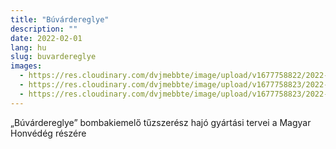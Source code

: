 ```yaml
---
title: "Búvárdereglye"
description: ""
date: 2022-02-01
lang: hu
slug: buvardereglye
images:
  - https://res.cloudinary.com/dvjmebbte/image/upload/v1677758822/2022-2%20B%C3%BAv%C3%A1rdereglye/_C_MLAP_b_v_r_gljcnh.png
  - https://res.cloudinary.com/dvjmebbte/image/upload/v1677758823/2022-2%20B%C3%BAv%C3%A1rdereglye/IMG_20221028_142107_afzsel.jpg
  - https://res.cloudinary.com/dvjmebbte/image/upload/v1677758823/2022-2%20B%C3%BAv%C3%A1rdereglye/IMG_20221028_141905_eriyup.jpg
---
```

„Búvárdereglye” bombakiemelő tűzszerész hajó gyártási tervei a Magyar Honvédég részére
